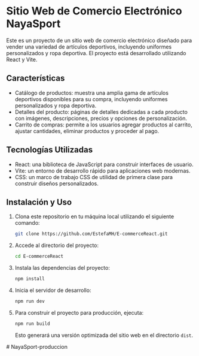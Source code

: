
# Sitio Web de Comercio Electrónico NayaSport

Este es un proyecto de un sitio web de comercio electrónico diseñado para vender una variedad de artículos deportivos, incluyendo uniformes personalizados y ropa deportiva. El proyecto está desarrollado utilizando React y Vite.

## Características

- Catálogo de productos: muestra una amplia gama de artículos deportivos disponibles para su compra, incluyendo uniformes personalizados y ropa deportiva.
- Detalles del producto: páginas de detalles dedicadas a cada producto con imágenes, descripciones, precios y opciones de personalización.
- Carrito de compras: permite a los usuarios agregar productos al carrito, ajustar cantidades, eliminar productos y proceder al pago.


## Tecnologías Utilizadas

- React: una biblioteca de JavaScript para construir interfaces de usuario.
- Vite: un entorno de desarrollo rápido para aplicaciones web modernas.
-  CSS: un marco de trabajo CSS de utilidad de primera clase para construir  diseños personalizados.


## Instalación y Uso

1. Clona este repositorio en tu máquina local utilizando el siguiente comando:

   ```bash
   git clone https://github.com/EstefaMH/E-commerceReact.git
   ```

2. Accede al directorio del proyecto:

   ```bash
   cd E-commerceReact

   ```

3. Instala las dependencias del proyecto:

   ```bash
   npm install
   ```

4. Inicia el servidor de desarrollo:

   ```bash
   npm run dev
   ```

5. Para construir el proyecto para producción, ejecuta:

   ```bash
   npm run build
   ```

   Esto generará una versión optimizada del sitio web en el directorio `dist`.

#   N a y a S p o r t - p r o d u c c i o n  
 